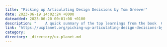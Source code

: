 ```yaml
---
title: "Picking up Articulating Design Decisions by Tom Greever"
date: 2023-06-19 14:02:24 +0000
dateadded: 2023-06-20 00:01:08 +0100
description: "    A quick summary of the top learnings from the book  Continue reading on UX Planet »  "
link: "https://uxplanet.org/picking-up-articulating-design-decisions-by-tom-greever-3d1e90a89874?source=rss----819cc2aaeee0---4"
category:
directory: _directory/ux-planet.md
---
```

